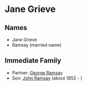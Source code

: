 ﻿---
layout: person
subject_key: i33882736
permalink: /people/i33882736
---

# Jane Grieve

## Names

* Jane Grieve
* Ramsay (married name)

## Immediate Family

* Partner: [George Ramsay](./@33817858@-george-ramsay-b-d.md)
* Son: [John Ramsay](./@63088441@-john-ramsay-b1852-d.md) (about 1852 - )

